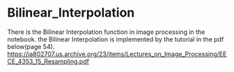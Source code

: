 # Bilinear_Interpolation
There is the Bilinear Interpolation function in image processing in the notebook.
the Bilinear Interpolation is implemented by the tutorial in the pdf below(page 54).
https://ia802707.us.archive.org/23/items/Lectures_on_Image_Processing/EECE_4353_15_Resampling.pdf
